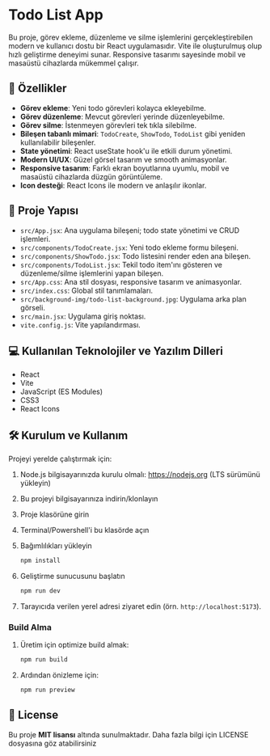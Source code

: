 # Todo List App
Bu proje, görev ekleme, düzenleme ve silme işlemlerini gerçekleştirebilen modern ve kullanıcı dostu bir React uygulamasıdır. Vite ile oluşturulmuş olup hızlı geliştirme deneyimi sunar. Responsive tasarımı sayesinde mobil ve masaüstü cihazlarda mükemmel çalışır.


## 🚀 Özellikler

- **Görev ekleme**: Yeni todo görevleri kolayca ekleyebilme.
- **Görev düzenleme**: Mevcut görevleri yerinde düzenleyebilme.
- **Görev silme**: İstenmeyen görevleri tek tıkla silebilme.
- **Bileşen tabanlı mimari**: `TodoCreate`, `ShowTodo`, `TodoList` gibi yeniden kullanılabilir bileşenler.
- **State yönetimi**: React useState hook'u ile etkili durum yönetimi.
- **Modern UI/UX**: Güzel görsel tasarım ve smooth animasyonlar.
- **Responsive tasarım**: Farklı ekran boyutlarına uyumlu, mobil ve masaüstü cihazlarda düzgün görüntüleme.
- **Icon desteği**: React Icons ile modern ve anlaşılır ikonlar.


## 📂 Proje Yapısı

- `src/App.jsx`: Ana uygulama bileşeni; todo state yönetimi ve CRUD işlemleri.
- `src/components/TodoCreate.jsx`: Yeni todo ekleme formu bileşeni.
- `src/components/ShowTodo.jsx`: Todo listesini render eden ana bileşen.
- `src/components/TodoList.jsx`: Tekil todo item'ını gösteren ve düzenleme/silme işlemlerini yapan bileşen.
- `src/App.css`: Ana stil dosyası, responsive tasarım ve animasyonlar.
- `src/index.css`: Global stil tanımlamaları.
- `src/background-img/todo-list-background.jpg`: Uygulama arka plan görseli.
- `src/main.jsx`: Uygulama giriş noktası.
- `vite.config.js`: Vite yapılandırması.


## 💻 Kullanılan Teknolojiler ve Yazılım Dilleri
- React
- Vite
- JavaScript (ES Modules)
- CSS3
- React Icons


## 🛠 Kurulum ve Kullanım

Projeyi yerelde çalıştırmak için:

1. Node.js bilgisayarınızda kurulu olmalı: https://nodejs.org (LTS sürümünü yükleyin)
2. Bu projeyi bilgisayarınıza indirin/klonlayın
3. Proje klasörüne girin
4. Terminal/Powershell'i bu klasörde açın
5. Bağımlılıkları yükleyin
     ```bash
     npm install
     ```

6. Geliştirme sunucusunu başlatın
     ```bash
     npm run dev
     ```

7. Tarayıcıda verilen yerel adresi ziyaret edin (örn. `http://localhost:5173`).

### Build Alma
1. Üretim için optimize build almak:
     ```bash
     npm run build
     ```
2. Ardından önizleme için:
     ```bash
     npm run preview
     ```

## 📜 License
Bu proje **MIT lisansı** altında sunulmaktadır. Daha fazla bilgi için LICENSE dosyasına göz atabilirsiniz